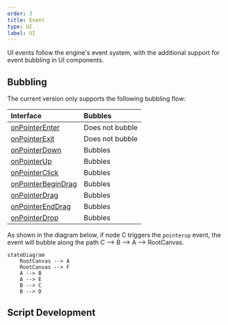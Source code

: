 ```yaml
---
order: 3
title: Event
type: UI
label: UI
---
```


UI events follow the engine's event system, with the additional support for event bubbling in UI components.

## Bubbling

The current version only supports the following bubbling flow:

| Interface                                                     | Bubbles    |
| :----------------------------------------------------------- | :--------- |
| [onPointerEnter](/apis/core/#Script-onPointerEnter)          | Does not bubble |
| [onPointerExit](/apis/core/#Script-onPointerExit)            | Does not bubble |
| [onPointerDown](/apis/core/#Script-onPointerDown)            | Bubbles    |
| [onPointerUp](/apis/core/#Script-onPointerUp)                | Bubbles    |
| [onPointerClick](/apis/core/#Script-onPointerClick)          | Bubbles    |
| [onPointerBeginDrag](/apis/core/#Script-onPointerBeginDrag)  | Bubbles    |
| [onPointerDrag](/apis/core/#Script-onPointerDrag)            | Bubbles    |
| [onPointerEndDrag](/apis/core/#Script-onPointerEndDrag)      | Bubbles    |
| [onPointerDrop](/apis/core/#Script-onPointerDrop)            | Bubbles    |

As shown in the diagram below, if node C triggers the `pointerup` event, the event will bubble along the path C --> B --> A --> RootCanvas.

```mermaid
stateDiagram
    RootCanvas --> A
    RootCanvas --> F
    A --> B
    A --> E
    B --> C
    B --> D
```

## Script Development

<playground src="ui-Event.ts"></playground>
